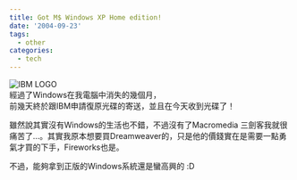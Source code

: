 ```yaml
---
title: Got M$ Windows XP Home edition!
date: '2004-09-23'
tags:
  - other
categories:
  - tech
---
```

![IBM LOGO](http://wshlab2.ee.kuas.edu.tw/~yurenju/albums/other/IBM_logo.thumb.jpg)  
經過了Windows在我電腦中消失的幾個月，  
前幾天終於跟IBM申請復原光碟的寄送，並且在今天收到光碟了！  
  
雖然說其實沒有Windows的生活也不錯，不過沒有了Macromedia 三劍客我就很痛苦了...。其實我原本想要買Dreamweaver的，只是他的價錢實在是需要一點勇氣才買的下手，Fireworks也是。  
  
不過，能夠拿到正版的Windows系統還是蠻高興的 :D